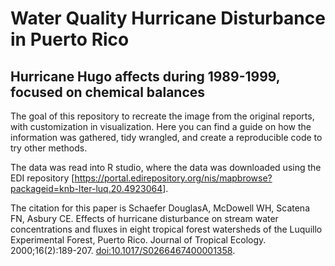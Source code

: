 # Water Quality Hurricane Disturbance in Puerto Rico

## Hurricane Hugo affects during 1989-1999, focused on chemical balances

The goal of this repository to recreate the image from the original reports, with customization in visualization. Here you can find a guide on how the information was gathered, tidy wrangled, and create a reproducible code to try other methods.

The data was read into R studio, where the data was downloaded using the EDI repository [<https://portal.edirepository.org/nis/mapbrowse?packageid=knb-lter-luq.20.4923064>].

The citation for this paper is Schaefer DouglasA, McDowell WH, Scatena FN, Asbury CE. Effects of hurricane disturbance on stream water concentrations and fluxes in eight tropical forest watersheds of the Luquillo Experimental Forest, Puerto Rico. Journal of Tropical Ecology. 2000;16(2):189-207. <doi:10.1017/S0266467400001358>.
